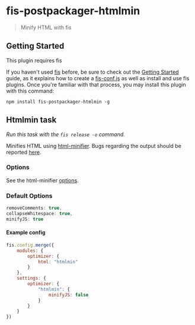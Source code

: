 
# fis-postpackager-htmlmin

> Minify HTML with fis



## Getting Started
This plugin requires fis

If you haven't used [fis](https://github.com/fex-team/fis) before, be sure to check out the [Getting Started](http://fis.baidu.com/docs/beginning/getting-started.html) guide, as it explains how to create a [fis-conf.js](http://fis.baidu.com/docs/api/fis-conf.html) as well as install and use fis plugins. Once you're familiar with that process, you may install this plugin with this command:

```shell
npm install fis-postpackager-htmlmin -g
```

## Htmlmin task
_Run this task with the `fis release -o` command._

Minifies HTML using [html-minifier](https://github.com/kangax/html-minifier). Bugs regarding the output should be reported [here](https://github.com/kangax/html-minifier/issues/new).

### Options

See the html-minifier [options](https://github.com/kangax/html-minifier#options-quick-reference).

### Default Options
```javascript
removeComments: true,
collapseWhitespace: true,
minifyJS: true
```

#### Example config

```javascript
fis.config.merge({
	modules: {
		optimizer: {
			html: "htmlmin"
		}
	},
	settings: {
		optimizer: {
			"htmlmin": {
				minifyJS: false
			}
		}
	}
})
```
